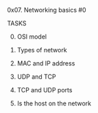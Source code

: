 0x07. Networking basics #0

TASKS

0. OSI model

1. Types of network

2. MAC and IP address

3. UDP and TCP

4. TCP and UDP ports

5. Is the host on the network
